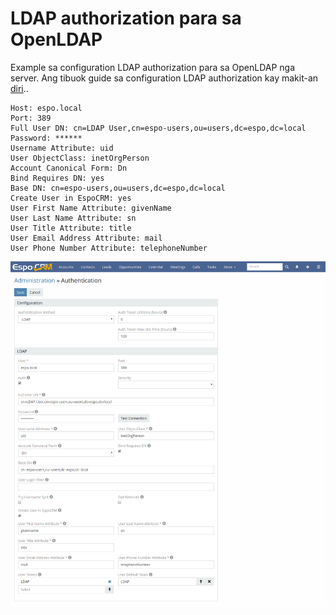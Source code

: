 # LDAP authorization para sa OpenLDAP

Example sa configuration LDAP authorization para sa OpenLDAP nga server.  Ang tibuok guide sa configuration LDAP authorization kay makit-an [diri](ldap-authorization.md)..

```
Host: espo.local
Port: 389
Full User DN: cn=LDAP User,cn=espo-users,ou=users,dc=espo,dc=local
Password: ******
Username Attribute: uid
User ObjectClass: inetOrgPerson
Account Canonical Form: Dn
Bind Requires DN: yes
Base DN: cn=espo-users,ou=users,dc=espo,dc=local
Create User in EspoCRM: yes
User First Name Attribute: givenName
User Last Name Attribute: sn
User Title Attribute: title
User Email Address Attribute: mail
User Phone Number Attribute: telephoneNumber
```

![1](https://raw.githubusercontent.com/espocrm/documentation/master/docs/_static/images/administration/ldap-authorization/ldap-configuration-for-openldap.png)
